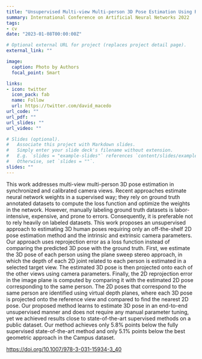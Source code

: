 ```yaml
---
title: "Unsupervised Multi-view Multi-person 3D Pose Estimation Using Reprojection Error"
summary: International Conference on Artificial Neural Networks 2022
tags:
- cv
date: "2023-01-08T00:00:00Z"

# Optional external URL for project (replaces project detail page).
external_link: ""

image:
  caption: Photo by Authors
  focal_point: Smart

links:
- icon: twitter
  icon_pack: fab
  name: Follow
  url: https://twitter.com/david_macedo
url_code: ""
url_pdf: ""
url_slides: ""
url_video: ""

# Slides (optional).
#   Associate this project with Markdown slides.
#   Simply enter your slide deck's filename without extension.
#   E.g. `slides = "example-slides"` references `content/slides/example-slides.md`.
#   Otherwise, set `slides = ""`.
slides: ""
---
```


This work addresses multi-view multi-person 3D pose estimation in synchronized and calibrated camera views. Recent approaches estimate neural network weights in a supervised way; they rely on ground truth annotated datasets to compute the loss function and optimize the weights in the network. However, manually labeling ground truth datasets is labor-intensive, expensive, and prone to errors. Consequently, it is preferable not to rely heavily on labeled datasets. This work proposes an unsupervised approach to estimating 3D human poses requiring only an off-the-shelf 2D pose estimation method and the intrinsic and extrinsic camera parameters. Our approach uses reprojection error as a loss function instead of comparing the predicted 3D pose with the ground truth. First, we estimate the 3D pose of each person using the plane sweep stereo approach, in which the depth of each 2D joint related to each person is estimated in a selected target view. The estimated 3D pose is then projected onto each of the other views using camera parameters. Finally, the 2D reprojection error in the image plane is computed by comparing it with the estimated 2D pose corresponding to the same person. The 2D poses that correspond to the same person are identified using virtual depth planes, where each 3D pose is projected onto the reference view and compared to find the nearest 2D pose. Our proposed method learns to estimate 3D pose in an end-to-end unsupervised manner and does not require any manual parameter tuning, yet we achieved results close to state-of-the-art supervised methods on a public dataset. Our method achieves only 5.8% points below the fully supervised state-of-the-art method and only 5.1% points below the best geometric approach in the Campus dataset.

https://doi.org/10.1007/978-3-031-15934-3_40
